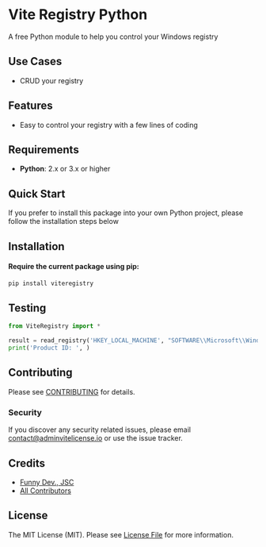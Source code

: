 # Vite Registry Python

A free Python module to help you control your Windows registry

## Use Cases

- CRUD your registry

## Features

- Easy to control your registry with a few lines of coding

## Requirements

- **Python**: 2.x or 3.x or higher

## Quick Start

If you prefer to install this package into your own Python project, please follow the installation steps below

## Installation

#### Require the current package using pip:

```bash
pip install viteregistry
```

## Testing

``` python
from ViteRegistry import *

result = read_registry('HKEY_LOCAL_MACHINE', "SOFTWARE\\Microsoft\\Windows NT\\CurrentVersion\\DefaultProductKey", "ProductId")
print('Product ID: ', )
```

## Contributing

Please see [CONTRIBUTING](CONTRIBUTING.md) for details.

### Security

If you discover any security related issues, please email contact@adminvitelicense.io or use the issue tracker.

## Credits

- [Funny Dev., JSC](https://github.com/funnydevjsc)
- [All Contributors](../../contributors)

## License

The MIT License (MIT). Please see [License File](LICENSE.md) for more information.
